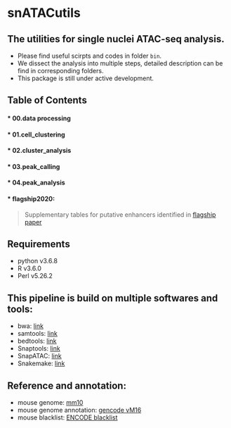# snATACutils

## The utilities for single nuclei ATAC-seq analysis.
* Please find useful scirpts and codes in folder `bin`.
* We dissect the analysis into multiple steps, detailed description can be find in corresponding folders.
* This package is still under active development.

## Table of Contents
#### * 00.data processing
>

#### * 01.cell_clustering
>

#### * 02.cluster_analysis
>

#### * 03.peak_calling
>

#### * 04.peak_analysis
>

#### * flagship2020:
> Supplementary tables for putative enhancers identified in [flagship paper](https://www.nature.com/articles/s41586-021-03950-0)

## Requirements
* python v3.6.8
* R v3.6.0
* Perl v5.26.2

## This pipeline is build on multiple softwares and tools:
* bwa: [link](http://bio-bwa.sourceforge.net)
* samtools: [link](https://github.com/samtools/samtools)
* bedtools: [link](https://bedtools.readthedocs.io/en/latest/)
* Snaptools: [link](https://github.com/r3fang/SnapTools)
* SnapATAC: [link](https://github.com/r3fang/SnapATAC)
* Snakemake: [link](https://snakemake.readthedocs.io/en/stable/)

## Reference and annotation:
* mouse genome: [mm10](https://www.gencodegenes.org/mouse/release_M16.html)
* mouse genome annotation: [gencode vM16](https://www.gencodegenes.org/mouse/release_M16.html)
* mouse blacklist: [ENCODE blacklist](https://github.com/Boyle-Lab/Blacklist)

